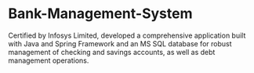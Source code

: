 # Bank-Management-System
Certified by Infosys Limited, developed a comprehensive application built with Java and Spring Framework and an MS SQL database for robust management of checking and savings accounts, as well as debt management operations.
